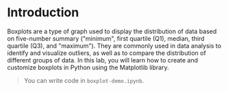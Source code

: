 # Introduction

Boxplots are a type of graph used to display the distribution of data based on five-number summary ("minimum", first quartile (Q1), median, third quartile (Q3), and "maximum"). They are commonly used in data analysis to identify and visualize outliers, as well as to compare the distribution of different groups of data. In this lab, you will learn how to create and customize boxplots in Python using the Matplotlib library.

> You can write code in `boxplot-demo.ipynb`.
